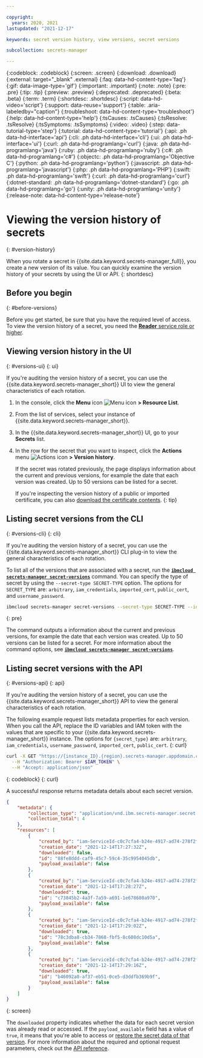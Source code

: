 ```yaml
---

copyright:
  years: 2020, 2021
lastupdated: "2021-12-17"

keywords: secret version history, view versions, secret versions

subcollection: secrets-manager

---
```


{:codeblock: .codeblock}
{:screen: .screen}
{:download: .download}
{:external: target="_blank" .external}
{:faq: data-hd-content-type='faq'}
{:gif: data-image-type='gif'}
{:important: .important}
{:note: .note}
{:pre: .pre}
{:tip: .tip}
{:preview: .preview}
{:deprecated: .deprecated}
{:beta: .beta}
{:term: .term}
{:shortdesc: .shortdesc}
{:script: data-hd-video='script'}
{:support: data-reuse='support'}
{:table: .aria-labeledby="caption"}
{:troubleshoot: data-hd-content-type='troubleshoot'}
{:help: data-hd-content-type='help'}
{:tsCauses: .tsCauses}
{:tsResolve: .tsResolve}
{:tsSymptoms: .tsSymptoms}
{:video: .video}
{:step: data-tutorial-type='step'}
{:tutorial: data-hd-content-type='tutorial'}
{:api: .ph data-hd-interface='api'}
{:cli: .ph data-hd-interface='cli'}
{:ui: .ph data-hd-interface='ui'}
{:curl: .ph data-hd-programlang='curl'}
{:java: .ph data-hd-programlang='java'}
{:ruby: .ph data-hd-programlang='ruby'}
{:c#: .ph data-hd-programlang='c#'}
{:objectc: .ph data-hd-programlang='Objective C'}
{:python: .ph data-hd-programlang='python'}
{:javascript: .ph data-hd-programlang='javascript'}
{:php: .ph data-hd-programlang='PHP'}
{:swift: .ph data-hd-programlang='swift'}
{:curl: .ph data-hd-programlang='curl'}
{:dotnet-standard: .ph data-hd-programlang='dotnet-standard'}
{:go: .ph data-hd-programlang='go'}
{:unity: .ph data-hd-programlang='unity'}
{:release-note: data-hd-content-type='release-note'}

# Viewing the version history of secrets
{: #version-history}

When you rotate a secret in {{site.data.keyword.secrets-manager_full}}, you create a new version of its value. You can quickly examine the version history of your secrets by using the UI or API.
{: shortdesc}

## Before you begin
{: #before-versions}

Before you get started, be sure that you have the required level of access. To view the version history of a secret, you need the [**Reader** service role or higher](/docs/secrets-manager?topic=secrets-manager-iam).

## Viewing version history in the UI
{: #versions-ui}
{: ui}

If you're auditing the version history of a secret, you can use the {{site.data.keyword.secrets-manager_short}} UI to view the general characteristics of each rotation.

1. In the console, click the **Menu** icon ![Menu icon](../icons/icon_hamburger.svg) **> Resource List**.
2. From the list of services, select your instance of {{site.data.keyword.secrets-manager_short}}.
3. In the {{site.data.keyword.secrets-manager_short}} UI, go to your **Secrets** list.
4. In the row for the secret that you want to inspect, click the **Actions** menu ![Actions icon](../icons/actions-icon-vertical.svg) **> Version history**.

    If the secret was rotated previously, the page displays information about the current and previous versions, for example the date that each version was created. Up to 50 versions can be listed for a secret.

    If you're inspecting the version history of a public or imported certificate, you can also [download the certificate contents](/docs/secrets-manager?topic=secrets-manager-access-secrets#download-certificate-ui).
    {: tip}

## Listing secret versions from the CLI
{: #versions-cli}
{: cli}

If you're auditing the version history of a secret, you can use the {{site.data.keyword.secrets-manager_short}} CLI plug-in to view the general characteristics of each rotation.

To list all of the versions that are associated with a secret, run the [**`ibmcloud secrets-manager secret-versions`**](/docs/secrets-manager?topic=secrets-manager-cli-plugin-secrets-manager-cli#secrets-manager-cli-secret-versions-command) command. You can specify the type of secret by using the `--secret-type SECRET-TYPE` option. The options for `SECRET_TYPE` are: `arbitrary`, `iam_credentials`, `imported_cert`, `public_cert`, and `username_password`.

```sh
ibmcloud secrets-manager secret-versions --secret-type SECRET-TYPE --id ID
```
{: pre}

The command outputs a information about the current and previous versions, for example the date that each version was created. Up to 50 versions can be listed for a secret. For more information about the command options, see [**`ibmcloud secrets-manager secret-versions`**](/docs/secrets-manager?topic=secrets-manager-cli-plugin-secrets-manager-cli#secrets-manager-cli-secret-versions-command).

## Listing secret versions with the API
{: #versions-api}
{: api}

If you're auditing the version history of a secret, you can use the {{site.data.keyword.secrets-manager_short}} API to view the general characteristics of each rotation.

The following example request lists metadata properties for each version. When you call the API, replace the ID variables and IAM token with the values that are specific to your {{site.data.keyword.secrets-manager_short}} instance. The options for `{secret_type}` are: `arbitrary`, `iam_credentials`, `username_password`, `imported_cert`, `public_cert`.
{: curl}

```sh
curl -X GET "https://{instance_ID}.{region}.secrets-manager.appdomain.cloud/api/v1/secrets/{secret_type}/{id}/versions" \
  --H "Authorization: Bearer $IAM_TOKEN" \
  --H "Accept: application/json"
```
{: codeblock}
{: curl}

A successful response returns metadata details about each secret version.

```json
{
    "metadata": {
        "collection_type": "application/vnd.ibm.secrets-manager.secret.version+json",
        "collection_total": 4
    },
    "resources": [
        {
            "created_by": "iam-ServiceId-c0c7cfa4-b24e-4917-ad74-278f2fee5ba0",
            "creation_date": "2021-12-14T17:27:32Z",
            "downloaded": false,
            "id": "88fe8ddd-caf9-45c7-59c4-35c9954045db",
            "payload_available": false
        },
        {
            "created_by": "iam-ServiceId-c0c7cfa4-b24e-4917-ad74-278f2fee5ba0",
            "creation_date": "2021-12-14T17:28:27Z",
            "downloaded": true,
            "id": "c73845b2-4a3f-7a59-a691-1e678680a970",
            "payload_available": false
        },
        {
            "created_by": "iam-ServiceId-c0c7cfa4-b24e-4917-ad74-278f2fee5ba0",
            "creation_date": "2021-12-14T17:29:02Z",
            "downloaded": true,
            "id": "78c3dba8-cb34-7868-fbf5-8c608dc10d5a",
            "payload_available": false
        },
        {
            "created_by": "iam-ServiceId-c0c7cfa4-b24e-4917-ad74-278f2fee5ba0",
            "creation_date": "2021-12-14T17:29:16Z",
            "downloaded": true,
            "id": "b46092a0-af37-eb51-0ce5-d3ddfb369b9f",
            "payload_available": false
        }
    ]
}
```
{: screen}

The `downloaded` property indicates whether the data for each secret version was already read or accessed. If the `payload_available` field has a value of `true`, it means that you're able to access or [restore the secret data of that version](/docs/secrets-manager?topic=secrets-manager-restore-secrets&interface=api#restore-secret-api). For more information about the required and optional request parameters, check out the [API reference](/apidocs/secrets-manager).